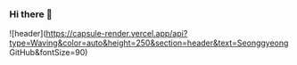 ### Hi there 👋

![header](https://capsule-render.vercel.app/api?type=Waving&color=auto&height=250&section=header&text=Seonggyeong GitHub&fontSize=90)

